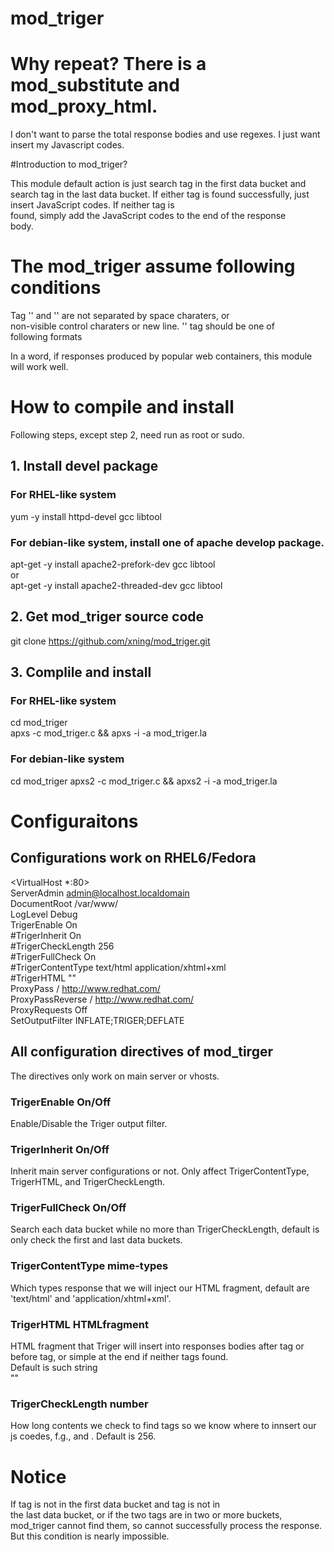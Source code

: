 mod_triger
========================================================================

# Why repeat? There is a mod_substitute and mod_proxy_html.

I don't want to parse the total response bodies and use regexes. I just
want insert my Javascript codes.

#Introduction to  mod_triger?

This module default action is just search <head> tag in the first data
bucket and search </body> tag in the last data bucket. If either tag
is found successfully, just insert JavaScript codes. If neither tag is   
found, simply add the JavaScript codes to the end of the response   
body.

# The mod_triger assume following conditions
Tag '<head>' and '</body>' are not separated by space charaters, or   
non-visible control charaters or new line. '<head>' tag should be one of   
following formats   
<head>   
<head ...>  

In a word, if responses produced by popular web containers, this module   
will work well.

# How to compile and install

Following steps, except step 2, need run as root or sudo.   

## 1. Install devel package

### For RHEL-like system
yum -y install httpd-devel gcc libtool   

### For debian-like system, install one of apache develop package.
apt-get -y install apache2-prefork-dev gcc libtool   
or   
apt-get -y install apache2-threaded-dev gcc libtool   

## 2. Get mod_triger source code
git clone https://github.com/xning/mod_triger.git   

## 3. Complile and install

### For RHEL-like system
cd mod_triger   
apxs -c mod_triger.c && apxs -i -a  mod_triger.la    

### For debian-like system
cd mod_triger
apxs2 -c mod_triger.c && apxs2 -i -a  mod_triger.la

# Configuraitons

## Configurations work on RHEL6/Fedora
<VirtualHost *:80>   
   ServerAdmin  admin@localhost.localdomain   
   DocumentRoot /var/www/   
   LogLevel        Debug   
   TrigerEnable    On   
   #TrigerInherit On   
   #TrigerCheckLength 256   
   #TrigerFullCheck On   
   #TrigerContentType text/html application/xhtml+xml   
   #TrigerHTML "<script>alert('Hello from mod_triger')</script>"   
   ProxyPass        / http://www.redhat.com/   
   ProxyPassReverse / http://www.redhat.com/   
   ProxyRequests     Off   
   SetOutputFilter  INFLATE;TRIGER;DEFLATE   
</VirtualHost>   
                                          

## All configuration directives of mod_tirger

The directives only work on main server or vhosts.   

### TrigerEnable On/Off
Enable/Disable the Triger output filter.

### TrigerInherit On/Off
Inherit main server configurations or not. Only affect TrigerContentType, TrigerHTML, and TrigerCheckLength.

### TrigerFullCheck On/Off
Search each data bucket while no more than TrigerCheckLength, default is only check the first and last data buckets.

### TrigerContentType mime-types
Which types response that we will inject our HTML fragment, default are 'text/html' and 'application/xhtml+xml'.

### TrigerHTML HTMLfragment
HTML fragment that Triger will insert into responses bodies after <head> tag or before </body> tag,  or simple at the end if neither tags found.   
Default is such string   
"<script>alert('Hello from mod_triger')</script>"

### TrigerCheckLength number
How long contents we check to find tags so we know where to innsert our js coedes, f.g., <head> and </body>. Default is 256.


# Notice

If tag <head> is not in the first data bucket and </body> tag is not in   
the last data bucket, or if the two tags are in two or more buckets,   
mod_triger cannot find them, so cannot successfully process the response.   
But this condition is nearly impossible.

